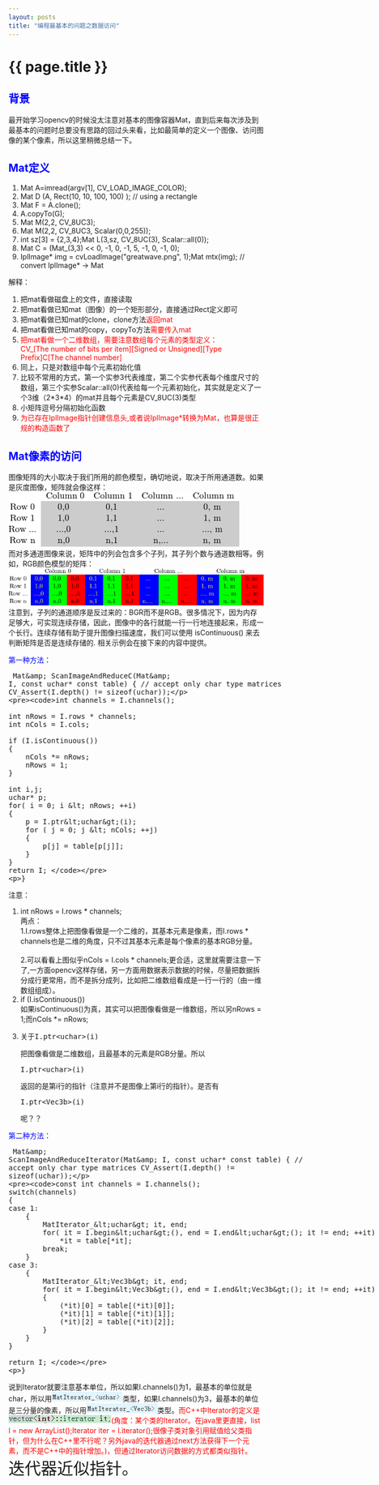 ```yaml
---
layout: posts
title: "编程最基本的问题之数据访问"
---
```


# {{ page.title }}
## <font color="blue">背景</font>
最开始学习opencv的时候没太注意对基本的图像容器Mat，直到后来每次涉及到最基本的问题时总要没有思路的回过头来看，比如最简单的定义一个图像、访问图像的某个像素，所以这里稍微总结一下。
## <font color="blue">Mat定义</font>

1. Mat A=imread(argv[1], CV_LOAD_IMAGE_COLOR);
2. Mat D (A, Rect(10, 10, 100, 100) ); // using a rectangle
3. Mat F = A.clone();
4. A.copyTo(G);
5. Mat M(2,2, CV_8UC3);
6. Mat M(2,2, CV_8UC3, Scalar(0,0,255));
7. int sz[3] = {2,3,4};Mat L(3,sz, CV_8UC(3), Scalar::all(0));
8. Mat C = (Mat_<double>(3,3) << 0, -1, 0, -1, 5, -1, 0, -1, 0);
9. IplImage\* img = cvLoadImage("greatwave.png", 1);Mat mtx(img); // convert IplImage\* -> Mat

解释：

1. 把mat看做磁盘上的文件，直接读取
2. 把mat看做已知mat（图像）的一个矩形部分，直接通过Rect定义即可
3. 把mat看做已知mat的clone，clone方法<font color="red">返回mat</font>
4. 把mat看做已知mat的copy，copyTo方法<font color="red">需要传入mat</font>
5. <font color="red">把mat看做一个二维数组，需要注意数组每个元素的类型定义：<br>
CV_[The number of bits per item][Signed or Unsigned][Type Prefix]C[The channel number]</font>
6. 同上，只是对数组中每个元素初始化值
7. 比较不常用的方式，第一个实参3代表维度，第二个实参代表每个维度尺寸的数组，第三个实参Scalar::all(0)代表给每一个元素初始化，其实就是定义了一个3维（2\*3\*4）的mat并且每个元素是CV_8UC(3)类型
8. 小矩阵逗号分隔初始化函数
9. <font color="red">为已存在IplImage指针创建信息头,或者说IplImage\*转换为Mat，也算是很正规的构造函数了</font>

## <font color="blue">Mat像素的访问</font>
图像矩阵的大小取决于我们所用的颜色模型，确切地说，取决于所用通道数。如果是灰度图像，矩阵就会像这样：
![img](/images/opencv/灰度mat.png)<br>
而对多通道图像来说，矩阵中的列会包含多个子列，其子列个数与通道数相等。例如，RGB颜色模型的矩阵：
![img](/images/opencv/彩色mat.png)<br>
注意到，子列的通道顺序是反过来的：BGR而不是RGB。很多情况下，因为内存足够大，可实现连续存储，因此，图像中的各行就能一行一行地连接起来，形成一个长行。连续存储有助于提升图像扫描速度，我们可以使用 isContinuous() 来去判断矩阵是否是连续存储的. 相关示例会在接下来的内容中提供。

<font color="blue">第一种方法：</font>
<xmp class="prettyprint linenums">
Mat& ScanImageAndReduceC(Mat& I, const uchar* const table)
{
    // accept only char type matrices
    CV_Assert(I.depth() != sizeof(uchar));     

    int channels = I.channels();

    int nRows = I.rows * channels; 
    int nCols = I.cols;

    if (I.isContinuous())
    {
        nCols *= nRows;
        nRows = 1;         
    }

    int i,j;
    uchar* p; 
    for( i = 0; i < nRows; ++i)
    {
        p = I.ptr<uchar>(i);
        for ( j = 0; j < nCols; ++j)
        {
            p[j] = table[p[j]];             
        }
    }
    return I; 
}
</xmp>
注意：

1. int nRows = I.rows * channels;<br>
两点：<br>
1.I.rows整体上把图像看做是一个二维的，其基本元素是像素，而I.rows * channels也是二维的角度，只不过其基本元素是每个像素的基本RGB分量。<br><br>
2.可以看看上图似乎nCols = I.cols * channels;更合适，这里就需要注意一下了,一方面opencv这样存储，另一方面用数据表示数据的时候，尽量把数据拆分成行更常用，而不是拆分成列，比如把二维数组看成是一行一行的（由一维数组组成）。
2. if (I.isContinuous())<br>
如果isContinuous()为真，其实可以把图像看做是一维数组，所以另nRows = 1;而nCols *= nRows;
3. <xmp class="my_xmp_class">关于I.ptr<uchar>(i)</xmp>
把图像看做是二维数组，且最基本的元素是RGB分量。所以<xmp class="my_xmp_class">I.ptr<uchar>(i)</xmp>返回的是第i行的指针（注意并不是图像上第i行的指针）。是否有<xmp class="my_xmp_class">I.ptr<Vec3b>(i)</xmp>呢？？

<font color="blue">第二种方法：</font>
<xmp class="prettyprint linenums">
Mat& ScanImageAndReduceIterator(Mat& I, const uchar* const table)
{
    // accept only char type matrices
    CV_Assert(I.depth() != sizeof(uchar));     
    
    const int channels = I.channels();
    switch(channels)
    {
    case 1: 
        {
            MatIterator_<uchar> it, end; 
            for( it = I.begin<uchar>(), end = I.end<uchar>(); it != end; ++it)
                *it = table[*it];
            break;
        }
    case 3: 
        {
            MatIterator_<Vec3b> it, end; 
            for( it = I.begin<Vec3b>(), end = I.end<Vec3b>(); it != end; ++it)
            {
                (*it)[0] = table[(*it)[0]];
                (*it)[1] = table[(*it)[1]];
                (*it)[2] = table[(*it)[2]];
            }
        }
    }
    
    return I; 
}
</xmp>
说到Iterator就要注意基本单位，所以如果I.channels()为1，最基本的单位就是char，所以用![img](/images/opencv/MatIterator_uchar.jpg)类型，如果I.channels()为3，最基本的单位是三分量的像素，所以用![img](/images/opencv/MatIterator_Vec3b.jpg)类型。<font color="red">而C++中Iterator的定义是![img](/images/opencv/c++it.jpg)(角度：某个类的Iterator。在java里更直接，list l = new ArrayList();Iterator iter = l.iterator();很像子类对象引用赋值给父类指针，但为什么在C++里不行呢？另外java的迭代器通过next方法获得下一个元素，而不是C++中的指针增加。)，但通过Iterator访问数据的方式都类似指针。</font><font size="6">迭代器近似指针。</font>